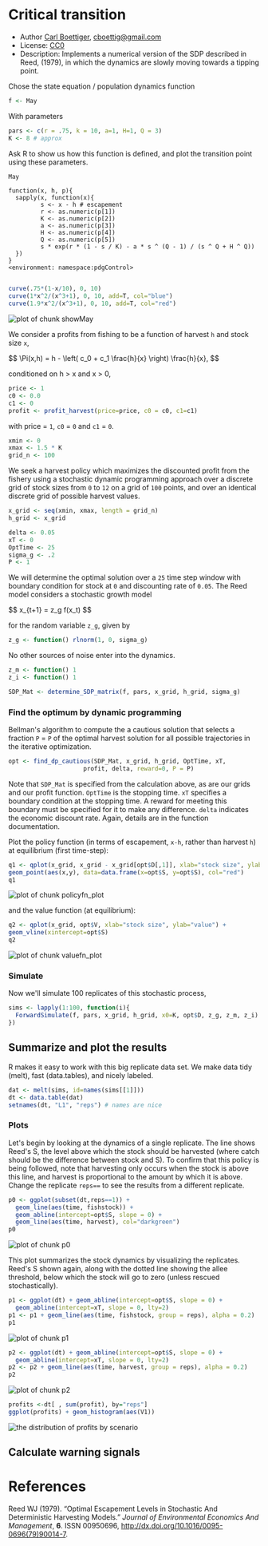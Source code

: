 




# Critical transition 

 * Author [Carl Boettiger](http://carlboettiger.info), <cboettig@gmail.com>
 * License: [CC0](http://creativecommons.org/publicdomain/zero/1.0/)
 * Description:  Implements a numerical version of the SDP described in Reed, (1979), in which the dynamics are slowly moving towards a tipping point.  





Chose the state equation / population dynamics function



```r
f <- May
```




With parameters 



```r
pars <- c(r = .75, k = 10, a=1, H=1, Q = 3)
K <- 8 # approx
```




Ask R to show us how this function is defined, and plot the transition point using these parameters.



```r
May
```

```
function(x, h, p){
  sapply(x, function(x){
         s <- x - h # escapement
         r <- as.numeric(p[1])
         K <- as.numeric(p[2])
         a <- as.numeric(p[3])
         H <- as.numeric(p[4])
         Q <- as.numeric(p[5])
         s * exp(r * (1 - s / K) - a * s ^ (Q - 1) / (s ^ Q + H ^ Q)) 
  })
}
<environment: namespace:pdgControl>
```

```r

curve(.75*(1-x/10), 0, 10)
curve(1*x^2/(x^3+1), 0, 10, add=T, col="blue")
curve(1.9*x^2/(x^3+1), 0, 10, add=T, col="red")
```

![plot of chunk showMay](http://farm8.staticflickr.com/7253/7416153746_d913cbe032_o.png) 






We consider a profits from fishing to be a function of harvest `h` and stock size `x`,  

<div> $$ \Pi(x,h) = h - \left( c_0  + c_1 \frac{h}{x} \right) \frac{h}{x}, $$ </div> 

conditioned on h > x and x > 0,



```r
price <- 1
c0 <- 0.0
c1 <- 0
profit <- profit_harvest(price=price, c0 = c0, c1=c1) 
```




with price = `1`, `c0` = `0` and `c1` = `0`. 




```r
xmin <- 0
xmax <- 1.5 * K
grid_n <- 100
```




We seek a harvest policy which maximizes the discounted profit from the fishery using a stochastic dynamic programming approach over a discrete grid of stock sizes from `0` to `12` on a grid of `100` points, and over an identical discrete grid of possible harvest values.  




```r
x_grid <- seq(xmin, xmax, length = grid_n)  
h_grid <- x_grid  
```







```r
delta <- 0.05
xT <- 0
OptTime <- 25
sigma_g <- .2
P <- 1
```




We will determine the optimal solution over a `25` time step window with boundary condition for stock at `0` and discounting rate of `0.05`.  The Reed model considers a stochastic growth model 

<div> $$ x_{t+1} = z_g f(x_t) $$ </div> 

for the random variable `z_g`, given by 



```r
z_g <- function() rlnorm(1, 0, sigma_g)
```




No other sources of noise enter into the dynamics.  



```r
z_m <- function() 1
z_i <- function() 1
```








```r
SDP_Mat <- determine_SDP_matrix(f, pars, x_grid, h_grid, sigma_g)
```





### Find the optimum by dynamic programming

Bellman's algorithm to compute the a cautious solution that selects a fraction `P` = `P` of the optimal harvest solution for all possible trajectories in the iterative optimization.  



```r
opt <- find_dp_cautious(SDP_Mat, x_grid, h_grid, OptTime, xT, 
                     profit, delta, reward=0, P = P)
```




Note that `SDP_Mat` is specified from the calculation above, as are our grids and our profit function. `OptTime` is the stopping time.  `xT` specifies a boundary condition at the stopping time. A reward for meeting this boundary must be specified for it to make any difference.  `delta` indicates the economic discount rate. Again, details are in the function documentation.   


Plot the policy function (in terms of escapement, `x-h`, rather than harvest `h`) at equilibrium (first time-step):



```r
q1 <- qplot(x_grid, x_grid - x_grid[opt$D[,1]], xlab="stock size", ylab="escapement") + 
geom_point(aes(x,y), data=data.frame(x=opt$S, y=opt$S), col="red")
q1
```

![plot of chunk policyfn_plot](http://farm9.staticflickr.com/8161/7416155182_b86b6d0a15_o.png) 


and the value function (at equilibrium):



```r
q2 <- qplot(x_grid, opt$V, xlab="stock size", ylab="value") + 
geom_vline(xintercept=opt$S)
q2
```

![plot of chunk valuefn_plot](http://farm9.staticflickr.com/8158/7416155606_9b5c707d31_o.png) 






### Simulate 

Now we'll simulate 100 replicates of this stochastic process,


```r
sims <- lapply(1:100, function(i){
  ForwardSimulate(f, pars, x_grid, h_grid, x0=K, opt$D, z_g, z_m, z_i)
})
```




## Summarize and plot the results                                                   

R makes it easy to work with this big replicate data set.  We make data tidy (melt), fast (data.tables), and nicely labeled.



```r
dat <- melt(sims, id=names(sims[[1]]))  
dt <- data.table(dat)
setnames(dt, "L1", "reps") # names are nice
```




### Plots 

Let's begin by looking at the dynamics of a single replicate. The line shows Reed's S, the level above which the stock should be harvested (where catch should be the difference between stock and S).  To confirm that this policy is being followed, note that harvesting only occurs when the stock is above this line, and harvest is proportional to the amount by which it is above.  Change the replicate `reps==` to see the results from a different replicate.  



```r
p0 <- ggplot(subset(dt,reps==1)) +
  geom_line(aes(time, fishstock)) +
  geom_abline(intercept=opt$S, slope = 0) +
  geom_line(aes(time, harvest), col="darkgreen") 
p0
```

![plot of chunk p0](http://farm6.staticflickr.com/5118/7416156170_ea4a18e2f5_o.png) 








This plot summarizes the stock dynamics by visualizing the replicates. Reed's S shown again, along with the dotted line showing the allee threshold, below which the stock will go to zero (unless rescued stochastically). 



```r
p1 <- ggplot(dt) + geom_abline(intercept=opt$S, slope = 0) + 
  geom_abline(intercept=xT, slope = 0, lty=2) 
p1 <- p1 + geom_line(aes(time, fishstock, group = reps), alpha = 0.2)
p1
```

![plot of chunk p1](http://farm8.staticflickr.com/7125/7416156616_3f76bcc973_o.png) 



```r
p2 <- ggplot(dt) + geom_abline(intercept=opt$S, slope = 0) + 
  geom_abline(intercept=xT, slope = 0, lty=2) 
p2 <- p2 + geom_line(aes(time, harvest, group = reps), alpha = 0.2)
p2
```

![plot of chunk p2](http://farm8.staticflickr.com/7111/7416157380_04384ef72a_o.png) 







```r
profits <-dt[ , sum(profit), by="reps"] 
ggplot(profits) + geom_histogram(aes(V1)) 
```

![the distribution of profits by scenario](http://farm8.staticflickr.com/7130/7416157784_e70ba1f26f_o.png) 



## Calculate warning signals 

# References

<p>Reed WJ (1979).
&ldquo;Optimal Escapement Levels in Stochastic And Deterministic Harvesting Models.&rdquo;
<EM>Journal of Environmental Economics And Management</EM>, <B>6</B>.
ISSN 00950696, <a href="http://dx.doi.org/10.1016/0095-0696(79)90014-7">http://dx.doi.org/10.1016/0095-0696(79)90014-7</a>.





